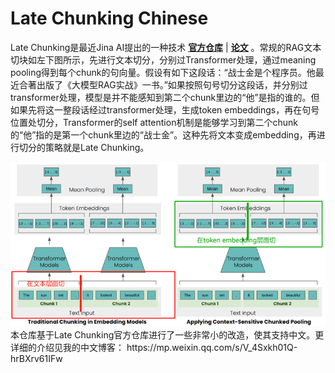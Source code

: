 # Late Chunking Chinese
Late Chunking是最近Jina AI提出的一种技术 [**官方仓库**](https://github.com/jina-ai/late-chunking/tree/main) | [**论文**](https://arxiv.org/abs/2409.04701) 。常规的RAG文本切块如左下图所示，先进行文本切分，分别过Transformer处理，通过meaning pooling得到每个chunk的句向量。假设有如下这段话：“战士金是个程序员。他最近合著出版了《大模型RAG实战》一书。”如果按照句号切分这段话，并分别过transformer处理，模型是并不能感知到第二个chunk里边的“他”是指的谁的。但如果先将这一整段话经过transformer处理，生成token embeddings，再在句号位置处切分，Transformer的self attention机制是能够学习到第二个chunk的“他”指的是第一个chunk里边的“战士金”。这种先将文本变成embedding，再进行切分的策略就是Late Chunking。


<div align="center">
  <img src="./image.png"/>
</div>
本仓库基于Late Chunking官方仓库进行了一些非常小的改造，使其支持中文。更详细的介绍见我的中文博客：
https://mp.weixin.qq.com/s/V_4Sxkh01Q-hrBXrv61IFw
